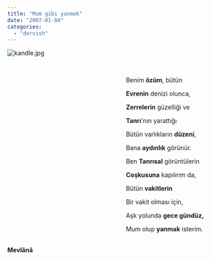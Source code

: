 ```yaml
---
title: "Mum gibi yanmak"
date: "2007-01-04"
categories: 
  - "dervish"
---
```


![kandle.jpg](/uploads/2007/01/kandle.jpg)

  

                                                                     Benim **özüm**, bütün

                                                                     **Evrenin** denizi olunca,

                                                                     **Zerrelerin** güzelliği ve

                                                                     **Tanrı**'nın yarattığı

                                                                     Bütün varlıkların **düzeni**,

                                                                     Bana **aydınlık** görünür.

                                                                     Ben **Tanrısal** görüntülerin

                                                                     **Coşkusuna** kapılırım da,

                                                                     Bütün **vakitlerin**

                                                                     Bir vakit olması için,

                                                                     Aşk yolunda **gece gündüz,**

                                                                     Mum olup **yanmak** isterim.

                                                                                                                                 **Mevlânâ**
